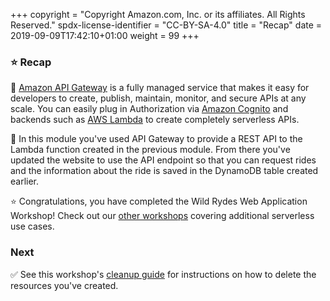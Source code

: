 +++
copyright = "Copyright Amazon.com, Inc. or its affiliates. All Rights Reserved."
spdx-license-identifier = "CC-BY-SA-4.0"
title = "Recap"
date = 2019-09-09T17:42:10+01:00
weight = 99
+++

### :star: Recap

:key: [Amazon API Gateway][api-gw] is a fully managed service that makes it easy for developers to create, publish, maintain, monitor, and secure APIs at any scale. You can easily plug in Authorization via [Amazon Cognito][cognito] and backends such as [AWS Lambda][lambda] to create completely serverless APIs.

:wrench: In this module you've used API Gateway to provide a REST API to the Lambda function created in the previous module. From there you've updated the website to use the API endpoint so that you can request rides and the information about the ride is saved in the DynamoDB table created earlier.

:star: Congratulations, you have completed the Wild Rydes Web Application Workshop! Check out our [other workshops][workshops] covering additional serverless use cases.

### Next

:white_check_mark: See this workshop's [cleanup guide][cleanup] for instructions on how to delete the resources you've created.

[api-gw]: https://aws.amazon.com/api-gateway/
[cleanup]: /cleanup
[cognito]: https://aws.amazon.com/cognito/
[lambda]: https://aws.amazon.com/lambda/
[workshops]: https://github.com/aws-samples/aws-serverless-workshops
